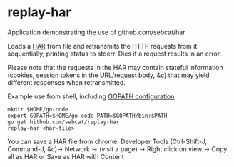 replay-har
==========

Application demonstrating the use of github.com/sebcat/har

Loads a [HAR](http://en.wikipedia.org/wiki/.har) from file and retransmits
the HTTP requests from it sequentially, printing status to stderr. Dies if
a request results in an error.

Please note that the requests in the HAR may contain stateful
information (cookies, session tokens in the URL/request body, &c) that may
yield different responses when retransmitted.

Example use from shell, including [GOPATH configuration](https://golang.org/doc/code.html#GOPATH):

```
mkdir $HOME/go-code
export GOPATH=$HOME/go-code PATH=$GOPATH/bin:$PATH
go get hithub.com/sebcat/replay-har
replay-har <har-file>

```

You can save a HAR file from chrome:
Developer Tools (Ctrl-Shift-J, Command-J, &c)-> Network -> (visit a page) -> Right click on view -> Copy all as HAR or Save as HAR with Content


